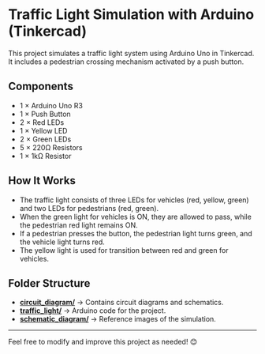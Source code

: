# Traffic Light Simulation with Arduino (Tinkercad)

This project simulates a traffic light system using Arduino Uno in Tinkercad. It includes a pedestrian crossing mechanism activated by a push button.

## Components  
- 1 × Arduino Uno R3  
- 1 × Push Button  
- 2 × Red LEDs  
- 1 × Yellow LED  
- 2 × Green LEDs  
- 5 × 220Ω Resistors  
- 1 × 1kΩ Resistor  

## How It Works  
- The traffic light consists of three LEDs for vehicles (red, yellow, green) and two LEDs for pedestrians (red, green).  
- When the green light for vehicles is ON, they are allowed to pass, while the pedestrian red light remains ON.  
- If a pedestrian presses the button, the pedestrian light turns green, and the vehicle light turns red.  
- The yellow light is used for transition between red and green for vehicles.  

## Folder Structure  
- [**circuit_diagram/**](https://github.com/smnizza/tinkercad_project/circuit_diagram) → Contains circuit diagrams and schematics.
- [**traffic_light/**](https://github.com/smnizza/tinkercad_project/blob/main/Traffic%20Light/traffic_light.ino) → Arduino code for the project.
- [**schematic_diagram/**](https://github.com/smnizza/tinkercad_project/schematic_diagram) → Reference images of the simulation.

---

Feel free to modify and improve this project as needed! 😊
